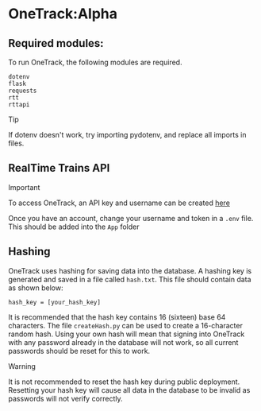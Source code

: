 # OneTrack:Alpha

## Required modules:

To run OneTrack, the following modules are required.

```
dotenv
flask
requests
rtt
rttapi
```

> [!TIP]
> If dotenv doesn't work, try importing pydotenv, and replace all imports in files.

## RealTime Trains API

> [!IMPORTANT]
> To access OneTrack, an API key and username can be created [here](https://api.rtt.io/accounts/register)
>
> Once you have an account, change your username and token in a `.env` file. This should be added into the `App` folder

## Hashing

OneTrack uses hashing for saving data into the database. A hashing key is generated and saved in a file called `hash.txt`. This file should contain data as shown below:

```
hash_key = [your_hash_key]
```

It is recommended that the hash key contains 16 (sixteen) base 64 characters. The file `createHash.py` can be used to create a 16-character random hash. Using your own hash will mean that signing into OneTrack with any password already in the database will not work, so all current passwords should be reset for this to work.

> [!WARNING]
> It is not recommended to reset the hash key during public deployment. Resetting your hash key will cause all data in the database to be invalid as passwords will not verify correctly.
